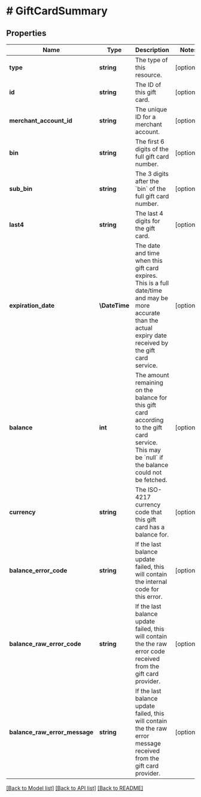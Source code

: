 # # GiftCardSummary

## Properties

Name | Type | Description | Notes
------------ | ------------- | ------------- | -------------
**type** | **string** | The type of this resource. | [optional]
**id** | **string** | The ID of this gift card. | [optional]
**merchant_account_id** | **string** | The unique ID for a merchant account. | [optional]
**bin** | **string** | The first 6 digits of the full gift card number. | [optional]
**sub_bin** | **string** | The 3 digits after the &#x60;bin&#x60; of the full gift card number. | [optional]
**last4** | **string** | The last 4 digits for the gift card. | [optional]
**expiration_date** | **\DateTime** | The date and time when this gift card expires. This is a full date/time and may be more accurate than the actual expiry date received by the gift card service. | [optional]
**balance** | **int** | The amount remaining on the balance for this gift card according to the gift card service. This may be &#x60;null&#x60; if the balance could not be fetched. | [optional]
**currency** | **string** | The ISO-4217 currency code that this gift card has a balance for. | [optional]
**balance_error_code** | **string** | If the last balance update failed, this will contain the internal code for this error. | [optional]
**balance_raw_error_code** | **string** | If the last balance update failed, this will contain the the raw error code received from the gift card provider. | [optional]
**balance_raw_error_message** | **string** | If the last balance update failed, this will contain the the raw error message received from the gift card provider. | [optional]

[[Back to Model list]](../../README.md#models) [[Back to API list]](../../README.md#endpoints) [[Back to README]](../../README.md)
